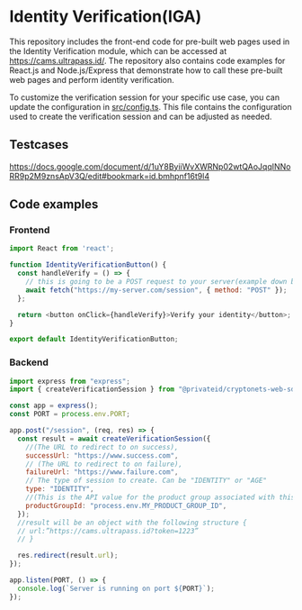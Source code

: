 # Identity Verification(IGA)

This repository includes the front-end code for pre-built web pages used in the Identity Verification module, which can be accessed at https://cams.ultrapass.id/. The repository also contains code examples for React.js and Node.js/Express that demonstrate how to call these pre-built web pages and perform identity verification.

To customize the verification session for your specific use case, you can update the configuration in [src/config.ts](src/config.ts). This file contains the configuration used to create the verification session and can be adjusted as needed.

## Testcases
https://docs.google.com/document/d/1uY8ByiiWvXWRNp02wtQAoJqqINNoRR9p2M9znsApV3Q/edit#bookmark=id.bmhpnf16t9l4


## Code examples

### Frontend

```javascript
import React from 'react';

function IdentityVerificationButton() {
  const handleVerify = () => {
    // this is going to be a POST request to your server(example down below)
    await fetch("https://my-server.com/session", { method: "POST" });
  };

  return <button onClick={handleVerify}>Verify your identity</button>;
}

export default IdentityVerificationButton;
```

### Backend

```javascript
import express from "express";
import { createVerificationSession } from "@privateid/cryptonets-web-sdk";

const app = express();
const PORT = process.env.PORT;

app.post("/session", (req, res) => {
  const result = await createVerificationSession({
    //(The URL to redirect to on success),
    successUrl: "https://www.success.com",
    // (The URL to redirect to on failure),
    failureUrl: "https://www.failure.com",
    // The type of session to create. Can be "IDENTITY" or "AGE"
    type: "IDENTITY",
    //(This is the API value for the product group associated with this session)
    productGroupId: "process.env.MY_PRODUCT_GROUP_ID",
  });
  //result will be an object with the following structure {
  // url:”https://cams.ultrapass.id?token=1223”
  // }

  res.redirect(result.url);
});

app.listen(PORT, () => {
  console.log(`Server is running on port ${PORT}`);
});
```
